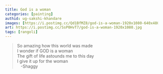 ```yaml
---
title: God is a woman
categories: [painting]
authid: ug-sakshi-khandare
images: [https://i.postimg.cc/Qd1BfMZ8/god-is-a-woman-1920x1080-640x480.jpg]
art: https://i.postimg.cc/SsP0HvT7/god-is-a-woman-1920x1080.jpg
tags: [rangoli]
---
```


> So amazing how this world was made<br>I wonder if GOD is a woman<br>The gift of life astounds me to this day<br>I give it up for the woman<br>&nbsp;&nbsp;&nbsp;-Shaggy